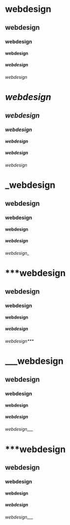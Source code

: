 # webdesign
## webdesign
### webdesign
#### webdesign
##### webdesign
###### webdesign

# *webdesign*
## *webdesign*
### *webdesign*
#### *webdesign*
##### *webdesign*
###### *webdesign*

# _webdesign
## webdesign
### webdesign
#### webdesign
##### webdesign
###### webdesign_

# ***webdesign
## webdesign
### webdesign
#### webdesign
##### webdesign
###### webdesign***

# ___webdesign
## webdesign
### webdesign
#### webdesign
##### webdesign
###### webdesign___

# ***webdesign
## webdesign
### webdesign
#### webdesign
##### webdesign
###### webdesign___
